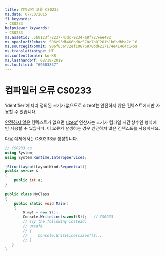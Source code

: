 ```yaml
---
title: 컴파일러 오류 CS0233
ms.date: 07/20/2015
f1_keywords:
- CS0233
helpviewer_keywords:
- CS0233
ms.assetid: 75b0123f-2237-43dc-9234-a0f727eee482
ms.openlocfilehash: 506c93db466bd0c578c7b87261b1b0bdbbe7c116
ms.sourcegitcommit: 986f836f72ef10876878bd6217174e41464c145a
ms.translationtype: HT
ms.contentlocale: ko-KR
ms.lasthandoff: 08/19/2019
ms.locfileid: "69603837"
---
```

# <a name="compiler-error-cs0233"></a>컴파일러 오류 CS0233
‘identifier’에 미리 정의된 크기가 없으므로 sizeof는 안전하지 않은 컨텍스트에서만 사용할 수 있습니다.
  
 [안전하지 않은](../keywords/unsafe.md) 컨텍스트가 없으면 [sizeof](../operators/sizeof.md) 연산자는 크기가 컴파일 시간 상수인 형식에만 사용할 수 있습니다. 이 오류가 발생하는 경우 안전하지 않은 컨텍스트를 사용하세요.
  
다음 예제에서는 CS0233을 생성합니다.
  
```csharp  
// CS0233.cs  
using System;  
using System.Runtime.InteropServices;  
  
[StructLayout(LayoutKind.Sequential)]  
public struct S  
{  
    public int a;  
}  
  
public class MyClass  
{  
    public static void Main()  
    {  
        S myS = new S();  
        Console.WriteLine(sizeof(S));   // CS0233  
        // Try the following instead:  
        // unsafe
        // {
        //     Console.WriteLine(sizeof(S));
        // }
   }  
}  
```

